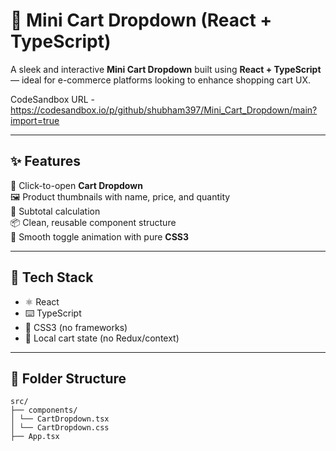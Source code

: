 # 🛒 Mini Cart Dropdown (React + TypeScript)

A sleek and interactive **Mini Cart Dropdown** built using **React + TypeScript** — ideal for e-commerce platforms looking to enhance shopping cart UX.

CodeSandbox URL - https://codesandbox.io/p/github/shubham397/Mini_Cart_Dropdown/main?import=true

---

## ✨ Features

🛒 Click-to-open **Cart Dropdown**  
🖼️ Product thumbnails with name, price, and quantity  
🧾 Subtotal calculation  
📦 Clean, reusable component structure  
🎯 Smooth toggle animation with pure **CSS3**

---

## 🔧 Tech Stack

- ⚛️ React
- ⌨️ TypeScript
- 🎨 CSS3 (no frameworks)
- 🧪 Local cart state (no Redux/context)

---

## 📂 Folder Structure

```
src/
├── components/
│ └── CartDropdown.tsx
│ └── CartDropdown.css
├── App.tsx
```
